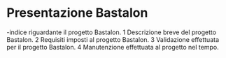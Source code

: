 # Presentazione Bastalon
-indice riguardante il progetto Bastalon.
  1 Descrizione breve del progetto Bastalon.
  2 Requisiti imposti al progetto Bastalon.
  3 Validazione effettuata per il progetto Bastalon.
  4 Manutenzione effettuata al progetto nel tempo.